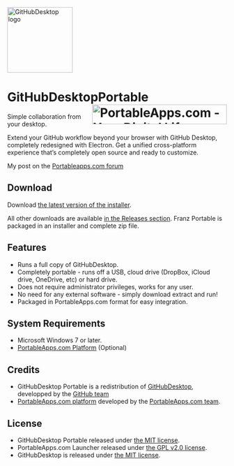 <img src="./App/AppInfo/appinfo_256.png" alt="GitHubDesktop logo" width="150" />

# GitHubDesktopPortable<a href="https://portableapps.com/"><img src="https://cdn.portableapps.com/portableapps.com_1546.png" width="309" height="45" alt="PortableApps.com - Your Digital Life, Anywhere" title="PortableApps.com - Your Digital Life, Anywhere" align="right"></a>

Simple collaboration from your desktop.

Extend your GitHub workflow beyond your browser with GitHub Desktop,
completely redesigned with Electron. Get a unified cross-platform experience
that’s completely open source and ready to customize. 

My post on the [Portableapps.com forum](https://portableapps.com/node/60744)

## Download

Download [the latest version of the installer][D1].

All other downloads are available [in the Releases section][D2]. Franz Portable
is packaged in an installer and complete zip file.

[D1]: https://github.com/Makazzz/GitHubDesktopPortable/releases/latest
[D2]: https://github.com/Makazzz/GitHubDesktopPortable/releases

## Features

*   Runs a full copy of GitHubDesktop.
*   Completely portable - runs off a USB, cloud drive (DropBox, iCloud drive, OneDrive, etc) or hard drive.
*   Does not require administrator privileges, works for any user.
*   No need for any external software - simply download extract and run!
*   Packaged in PortableApps.com format for easy integration.

## System Requirements

*   Microsoft Windows 7 or later.
*   [PortableApps.com Platform](https://portableapps.com/download) (Optional)

## Credits

*   GitHubDesktop Portable is a redistribution of [GitHubDesktop](https://desktop.github.com/), developped by the [GitHub team](https://github.com/desktop/desktop)
*   [PortableApps.com platform](https://portableapps.com/download) developed by the [PortableApps.com team](https://portableapps.com).

## License

*   GitHubDesktop Portable released under [the MIT license](https://raw.githubusercontent.com/Makazzz/GitHubDesktopPortable/master/LICENSE).
*   PortableApps.com Launcher released under [the GPL v2.0 license](https://raw.githubusercontent.com/Makazzz/GitHubDesktopPortable/master/FranzPortable/Other/Source/LauncherLicense.txt).
*   GitHubDesktop is released under [the MIT license](https://raw.githubusercontent.com/desktop/desktop/development/LICENSE).
